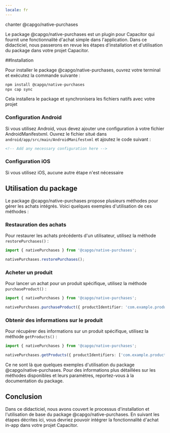 ```yaml
---
locale: fr
---
```


chanter @capgo/native-purchases

Le package @capgo/native-purchases est un plugin pour Capacitor qui fournit une fonctionnalité d'achat simple dans l'application. Dans ce didacticiel, nous passerons en revue les étapes d'installation et d'utilisation du package dans votre projet Capacitor.

##Installation

Pour installer le package @capgo/native-purchases, ouvrez votre terminal et exécutez la commande suivante :

```bash
npm install @capgo/native-purchases
npx cap sync
```

Cela installera le package et synchronisera les fichiers natifs avec votre projet

### Configuration Android

Si vous utilisez Android, vous devez ajouter une configuration à votre fichier AndroidManifestxml. Ouvrez le fichier situé dans `android/app/src/main/AndroidManifestxml` et ajoutez le code suivant :

```xml
<!-- Add any necessary configuration here -->
```

### Configuration iOS

Si vous utilisez iOS, aucune autre étape n'est nécessaire

## Utilisation du package

Le package @capgo/native-purchases propose plusieurs méthodes pour gérer les achats intégrés. Voici quelques exemples d'utilisation de ces méthodes :

### Restauration des achats

Pour restaurer les achats précédents d'un utilisateur, utilisez la méthode `restorePurchases()` :

```typescript
import { nativePurchases } from '@capgo/native-purchases';

nativePurchases.restorePurchases();
```

### Acheter un produit

Pour lancer un achat pour un produit spécifique, utilisez la méthode `purchaseProduct()` :

```typescript
import { nativePurchases } from '@capgo/native-purchases';

nativePurchases.purchaseProduct({ productIdentifier: 'com.example.product' });
```

### Obtenir des informations sur le produit

Pour récupérer des informations sur un produit spécifique, utilisez la méthode `getProducts()` :

```typescript
import { nativePurchases } from '@capgo/native-purchases';

nativePurchases.getProducts({ productIdentifiers: ['com.example.product'] });
```

Ce ne sont là que quelques exemples d'utilisation du package @capgo/native-purchases. Pour des informations plus détaillées sur les méthodes disponibles et leurs paramètres, reportez-vous à la documentation du package.

## Conclusion

Dans ce didacticiel, nous avons couvert le processus d'installation et l'utilisation de base du package @capgo/native-purchases. En suivant les étapes décrites ici, vous devriez pouvoir intégrer la fonctionnalité d'achat in-app dans votre projet Capacitor.